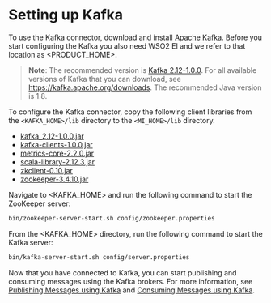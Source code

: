 # Setting up Kafka

To use the Kafka connector, download and install [Apache Kafka](http://kafka.apache.org/downloads.html). Before you start configuring the Kafka you also need WSO2 EI and we refer to that location as <PRODUCT_HOME>.

> **Note**: The recommended version is [Kafka 2.12-1.0.0](https://www.apache.org/dyn/closer.cgi?path=/kafka/1.0.0/kafka_2.12-1.0.0.tgz). For all available versions of Kafka that you can download, see https://kafka.apache.org/downloads. The recommended Java version is 1.8.

To configure the Kafka connector, copy the following client libraries from the `<KAFKA_HOME>/lib` directory to the `<MI_HOME>/lib` directory.

* [kafka_2.12-1.0.0.jar](https://mvnrepository.com/artifact/org.apache.kafka/kafka_2.12/1.0.0)  
* [kafka-clients-1.0.0.jar](https://mvnrepository.com/artifact/org.apache.kafka/kafka-clients/1.0.0)
* [metrics-core-2.2.0.jar](https://mvnrepository.com/artifact/com.yammer.metrics/metrics-core/2.2.0)
* [scala-library-2.12.3.jar](https://mvnrepository.com/artifact/org.scala-lang/scala-library/2.12.3)
* [zkclient-0.10.jar](https://mvnrepository.com/artifact/com.101tec/zkclient/0.10)
* [zookeeper-3.4.10.jar](https://mvnrepository.com/artifact/org.apache.zookeeper/zookeeper/3.4.10)

Navigate to <KAFKA_HOME> and run the following command to start the ZooKeeper server:

```bash
bin/zookeeper-server-start.sh config/zookeeper.properties
```

From the <KAFKA_HOME> directory, run the following command to start the Kafka server:

```bash
bin/kafka-server-start.sh config/server.properties
```

Now that you have connected to Kafka, you can start publishing and consuming messages using the Kafka brokers. For more information, see [Publishing Messages using Kafka](kafka-connector-producer-example.md) and [Consuming Messages using Kafka](kafka-inbound-endpoint-example.md).